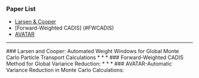 ### Paper List
* [Larsen & Cooper](#LarsenCooper)
* [Forward-Weighted CADIS] (#FWCADIS)
* [AVATAR](#AVATAR)

***


<a name="LarsenCooper"/>
### Larsen and Cooper: Automated Weight Windows for Global Monte Carlo Particle Transport Calculations
*
*
*


<a name="FWCADIS"/>
### Forward-Weighted CADIS Method for Global Variance Reduction:
* 
*
*

<a name="AVATAR"/>
### AVATAR-Automatic Variance Reduction in Monte Carlo Calculations:

